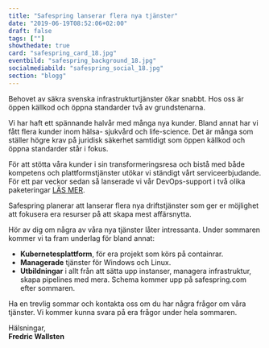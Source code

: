```yaml
---
title: "Safespring lanserar flera nya tjänster"
date: "2019-06-19T08:52:06+02:00"
draft: false
tags: [""]
showthedate: true
card: "safespring_card_18.jpg"
eventbild: "safespring_background_18.jpg"
socialmediabild: "safespring_social_18.jpg"
section: "blogg"
---
```


<div class="ingress"><p>Behovet av säkra svenska infrastrukturtjänster ökar snabbt. Hos oss är öppen källkod och öppna standarder två av grundstenarna.</p></div>


Vi har haft ett spännande halvår med många nya kunder. Bland annat har vi fått flera kunder inom hälsa- sjukvård och life-science. Det är många som ställer högre krav på juridisk säkerhet samtidigt som öppen källkod och öppna standarder står i fokus.

För att stötta våra kunder i sin transformeringsresa och bistå med både kompetens och plattformstjänster utökar vi ständigt vårt serviceerbjudande. För ett par veckor sedan så lanserade vi vår DevOps-support i två olika paketeringar <a href="/devops/" id="text-button">LÄS MER</a>.

Safespring planerar att lanserar flera nya driftstjänster som ger er möjlighet att fokusera era resurser på att skapa mest affärsnytta.

Hör av dig om några av våra nya tjänster låter intressanta. Under sommaren kommer vi ta fram underlag för bland annat:

- **Kubernetesplattform**, för era projekt som körs på containrar.
- **Managerade** tjänster för Windows och Linux.
- **Utbildningar** i allt från att sätta upp instanser, managera infrastruktur, skapa pipelines med mera. Schema kommer upp på safespring.com efter sommaren.


Ha en trevlig sommar och kontakta oss om du har några frågor om våra tjänster. Vi kommer kunna svara på era frågor under hela sommaren.


Hälsningar,<br>
**Fredric Wallsten**
